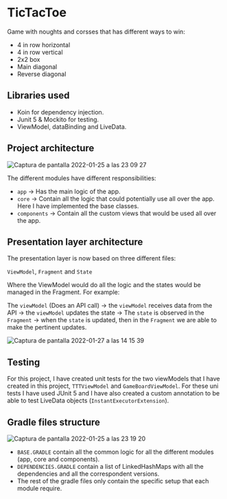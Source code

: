 # TicTacToe

Game with noughts and corsses that has different ways to win:

* 4 in row horizontal
* 4 in row vertical
* 2x2 box
* Main diagonal
* Reverse diagonal

## Libraries used

- Koin for dependency injection.
- Junit 5 & Mockito for testing.
- ViewModel, dataBinding and LiveData.

## Project architecture

![Captura de pantalla 2022-01-25 a las 23 09 27](https://user-images.githubusercontent.com/21090916/151068094-4d51e33e-8cd8-49f0-88b1-20222b0b3c7b.png)

The different modules have different responsibilities:

* `app`         -> Has the main logic of the app.
* `core`        -> Contain all the logic that could potentially use all over the app. Here I have implemented the base classes.
* `components`  -> Contain all the custom views that would be used all over the app.

## Presentation layer architecture

The presentation layer is now based on three different files:

`ViewModel`, `Fragment` and `State`

Where the ViewModel would do all the logic and the states would be managed in the Fragment. For example:

The `viewModel` (Does an API call) -> the `viewModel` receives data from the API -> the `viewModel` updates the state -> The `state` is observed in the `Fragment` ->
when the `state` is updated, then in the `Fragment` we are able to make the pertinent updates.

![Captura de pantalla 2022-01-27 a las 14 15 39](https://user-images.githubusercontent.com/21090916/151366281-df5b814d-6f37-4111-9e4c-9e0b5781c2a8.png)


## Testing

For this project, I have created unit tests for the two viewModels that I have created in this project, `TTTViewModel` and `GameBoardViewModel`. For these uni tests I have used
JUnit 5 and I have also created a custom annotation to be able to test LiveData objects (`InstantExecutorExtension`).

## Gradle files structure

![Captura de pantalla 2022-01-25 a las 23 19 20](https://user-images.githubusercontent.com/21090916/151069275-3c8cf533-950a-40d9-b92d-7188f5c424e0.png)

* `BASE.GRADLE` contain all the common logic for all the different modules (app, core and components).
* `DEPENDENCIES.GRADLE` contain a list of LinkedHashMaps with all the dependencies and all the correspondent versions.
* The rest of the gradle files only contain the specific setup that each module require.

